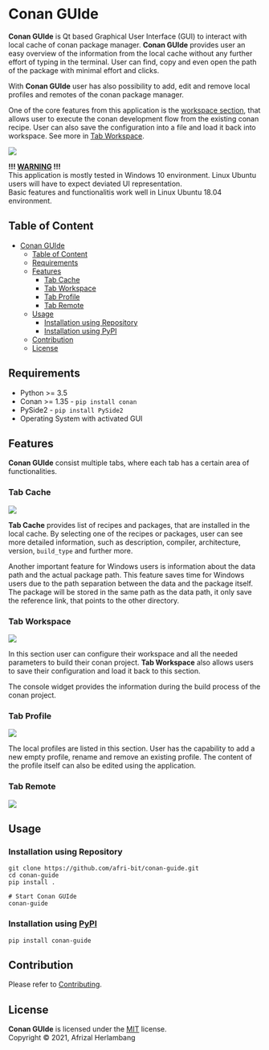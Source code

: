 # Conan GUIde
**Conan GUIde** is Qt based Graphical User Interface (GUI) to interact with local cache of conan package manager. **Conan GUIde** provides user an easy overview of the information from the local cache without any further effort of typing in the terminal. User can find, copy and even open the path of the package with minimal effort and clicks.

With **Conan GUIde** user has also possibility to add, edit and remove local profiles and remotes of the conan package manager.

One of the core features from this application is the [workspace section](#tab-workspace), that allows user to execute the conan development flow from the existing conan recipe. User can also save the configuration into a file and load it back into workspace. See more in [Tab Workspace](#tab-workspace).

![](https://raw.githubusercontent.com/afri-bit/conan-guide/main/doc/img/tab_cache.png)

**!!! <u>WARNING</u> !!!**  
This application is mostly tested in Windows 10 environment. Linux Ubuntu users will have to expect deviated UI representation.  
Basic features and functionalitis work well in Linux Ubuntu 18.04 environment.

## Table of Content
- [Conan GUIde](#conan-guide)
  - [Table of Content](#table-of-content)
  - [Requirements](#requirements)
  - [Features](#features)
    - [Tab Cache](#tab-cache)
    - [Tab Workspace](#tab-workspace)
    - [Tab Profile](#tab-profile)
    - [Tab Remote](#tab-remote)
  - [Usage](#usage)
    - [Installation using Repository](#installation-using-repository)
    - [Installation using PyPI](#installation-using-pypi)
  - [Contribution](#contribution)
  - [License](#license)

## Requirements
* Python >= 3.5
* Conan >= 1.35 - `pip install conan`
* PySide2 - `pip install PySide2`
* Operating System with activated GUI

## Features
**Conan GUIde** consist multiple tabs, where each tab has a certain area of functionalities. 


### Tab Cache

![](https://raw.githubusercontent.com/afri-bit/conan-guide/main/doc/img/tab_cache.png)

**Tab Cache** provides list of recipes and packages, that are installed in the local cache. By selecting one of the recipes or packages, user can see more detailed information, such as description, compiler, architecture, version, `build_type` and further more.

Another important feature for Windows users is information about the data path and the actual package path. This feature saves time for Windows users due to the path separation between the data and the package itself. The package will be stored in the same path as the data path, it only save the reference link, that points to the other directory.

### Tab Workspace

![](https://raw.githubusercontent.com/afri-bit/conan-guide/main/doc/img/tab_workspace.png)

In this section user can configure their workspace and all the needed parameters to build their conan project. **Tab Workspace** also allows users to save their configuration and load it back to this section.

The console widget provides the information during the build process of the conan project.

### Tab Profile

![](https://raw.githubusercontent.com/afri-bit/conan-guide/main/doc/img/tab_profile.png)

The local profiles are listed in this section. User has the capability to add a new empty profile, rename and remove an existing profile. The content of the profile itself can also be edited using the application. 

### Tab Remote

![](https://raw.githubusercontent.com/afri-bit/conan-guide/main/doc/img/tab_remote.png)

## Usage
### Installation using Repository
```
git clone https://github.com/afri-bit/conan-guide.git
cd conan-guide
pip install .

# Start Conan GUIde
conan-guide
```

### Installation using [PyPI](https://pypi.org/)

```
pip install conan-guide
```

## Contribution
Please refer to [Contributing](https://github.com/afri-bit/conan-guide/blob/main/CONTRIBUTING.md).

## License
**Conan GUIde** is licensed under the [MIT](https://github.com/afri-bit/conan-guide/blob/main/LICENSE) license.  
Copyright © 2021, Afrizal Herlambang
